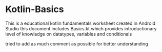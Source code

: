 # Kotlin-Basics

This is a educational kotlin fundamentals worksheet created in Android Studio
this document includes Basics.kt which provides introductionary level of knowladge on 
datatypes, variables and conditionals

tried to add as much comment as possible for better understanding
